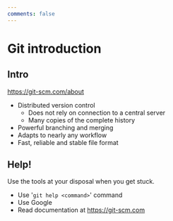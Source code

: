 ```yaml
---
comments: false
---
```


# Git introduction

## Intro

<https://git-scm.com/about>

- Distributed version control
  - Does not rely on connection to a central server
  - Many copies of the complete history
- Powerful branching and merging
- Adapts to nearly any workflow
- Fast, reliable and stable file format

## Help!

Use the tools at your disposal when you get stuck.

- Use '`git help <command>`' command
- Use Google
- Read documentation at <https://git-scm.com>

